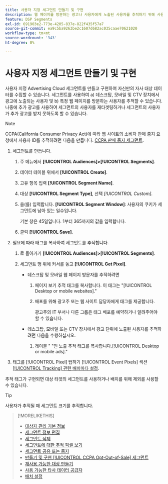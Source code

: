 ```yaml
---
title: 사용자 지정 세그먼트 만들기 및 구현
description: 웹 페이지를 방문하는 광고나 사용자에게 노출된 사용자를 추적하기 위해 사용자 지정 세그먼트를 만들고 구현하는 방법을 알아봅니다.
feature: DSP Segments
exl-id: 691903e2-773e-4205-837e-822f435f57a7
source-git-commit: ea9c5ba9263be2c1607d682ac035caae70621020
workflow-type: tm+mt
source-wordcount: '343'
ht-degree: 0%

---
```


# 사용자 지정 세그먼트 만들기 및 구현

사용자 지정 Advertising Cloud 세그먼트를 만들고 구현하여 자신만의 자사 대상 데이터를 수집할 수 있습니다. 세그먼트를 사용하여 a) 데스크탑, 모바일 및 CTV 장치에서 광고에 노출되는 사용자 및 b) 특정 웹 페이지를 방문하는 사용자를 추적할 수 있습니다. 나중에 추가 광고를 사용하여 세그먼트의 사용자를 재타겟팅하거나 세그먼트의 사용자가 추가 광고를 받지 못하도록 할 수 있습니다.

>[!NOTE]
>
>CCPA(California Consumer Privacy Act)에 따라 웹 사이트의 소비자 판매 중지 요청에서 사용자 ID를 추적하려면 다음을 만듭니다. [CCPA 판매 중지 세그먼트](ccpa-opt-out-segment-create.md).

1. 세그먼트를 만듭니다.

   1. 주 메뉴에서 **[!UICONTROL Audiences]>[!UICONTROL Segments]**.

   1. 데이터 테이블 위에서 **[!UICONTROL Create]**.

   1. 고유 항목 입력 **[!UICONTROL Segment Name]**.

   1. 대상 **[!UICONTROL Segment Type]**, 선택 *[!UICONTROL Custom]*.

   1. 을(를) 입력합니다. **[!UICONTROL Segment Window]**: 사용자의 쿠키가 세그먼트에 남아 있는 일수입니다.

      기본 창은 45일입니다. 1부터 365까지의 값을 입력합니다.

   1. 클릭 **[!UICONTROL Save]**.

1. 필요에 따라 태그를 복사하여 세그먼트를 추적합니다.

   1. 로 돌아가기 **[!UICONTROL Audiences]>[!UICONTROL Segments]**.

   2. 세그먼트 행 위에 커서를 놓고 **[!UICONTROL Get Pixel]**.

      * 데스크탑 및 모바일 웹 페이지 방문자를 추적하려면

         1. 페이지 보기 추적 태그를 복사합니다. 이 태그는 &quot;[!UICONTROL Desktop or mobile websites].&quot;

         1. 배포를 위해 광고주 또는 웹 사이트 담당자에게 태그를 제공합니다.

            광고주의 IT 부서나 다른 그룹은 태그 배포를 예약하거나 알려주어야 할 수 있습니다.
      * 데스크탑, 모바일 또는 CTV 장치에서 광고 단위에 노출된 사용자를 추적하려면 다음을 수행하십시오.

         1. 레이블 &quot; &quot;인 노출 추적 태그를 복사합니다.[!UICONTROL Desktop or mobile ads].&quot;


1. 태그를 [!UICONTROL Pixel] 탭하기 [!UICONTROL Event Pixels] 섹션 [[!UICONTROL Tracking] 관련 배치마다 설정](/help/dsp/campaign-management/placements/placement-settings.md#placement-tracking).

추적 태그가 구현되면 대상 타겟의 세그먼트를 사용하거나 배치를 위해 제외를 사용할 수 있습니다.

>[!TIP]
>
>사용자가 추적될 때 세그먼트 크기를 추적합니다.

>[!MORELIKETHIS]
>
>* [대상자 관리 기본 정보](audience-about.md)
>* [세그먼트 정보 편집](segment-edit.md)
>* [세그먼트 삭제](segment-delete.md)
>* [세그먼트에 대한 추적 픽셀 보기](segment-view-pixels.md)
>* [세그먼트 공유 또는 중지](segment-share.md)
>* [만들기 및 구현 [!UICONTROL CCPA Opt-Out-of-Sale] 세그먼트](ccpa-opt-out-segment-create.md)
>* [재사용 가능한 대상 만들기](reusable-audience-create.md)
>* [사용 가능한 타사 데이터 공급자](third-party-data-providers.md)
>* [배치 설정](/help/dsp/campaign-management/placements/placement-settings.md)

